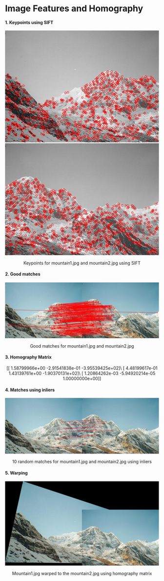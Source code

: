 # Image Features and Homography

#### 1.	Keypoints using SIFT   

<p align="center">
  <img src="https://raw.githubusercontent.com/rohangupta/homography/master/task1_sift1.jpg"> 
  <img src="https://raw.githubusercontent.com/rohangupta/homography/master/task1_sift2.jpg"><br>
  <p align="center"> Keypoints for mountain1.jpg and mountain2.jpg using SIFT </p>
</p>

#### 2.	Good matches

<p align="center">
  <img src="https://raw.githubusercontent.com/rohangupta/homography/master/task1_matches_knn.jpg">
  <p align="center"> Good matches for mountain1.jpg and mountain2.jpg </p>
</p>

#### 3.	Homography Matrix

<center>
[[ 1.58799966e+00 -2.91541838e-01 -3.95539425e+02]\
[ 4.48199617e-01  1.43139761e+00 -1.90370131e+02]\
[ 1.20864262e-03 -5.94920214e-05  1.00000000e+00]]
</center>

#### 4.	Matches using inliers
 
<p align="center">
  <img src="https://raw.githubusercontent.com/rohangupta/homography/master/task1_matches.jpg">
  <p align="center">10 random matches for mountain1.jpg and mountain2.jpg using inliers</p>
</p>

#### 5.	Warping

<p align="center">
  <img src="https://raw.githubusercontent.com/rohangupta/homography/master/task1_pano.jpg">
  <p align="center">Mountain1.jpg warped to the mountain2.jpg using homography matrix</p>
</p>